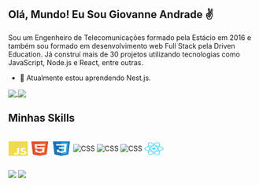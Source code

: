 ## Olá, Mundo! Eu Sou Giovanne Andrade ✌

Sou um Engenheiro de Telecomunicações formado pela Estácio em 2016 e também sou formado em desenvolvimento web Full Stack pela Driven Education. Já construí mais de 30 projetos utilizando tecnologias como JavaScript, Node.js e React, entre outras.

- 🎯 Atualmente estou aprendendo Nest.js.

<div>
  <a href="https://github.com/GiovanneAndrade">
    
 <img align="center" width ="430px" src="https://github-readme-stats.vercel.app/api?username=GiovanneAndrade&show_icons=true&theme=tokyonight&include_all_commits=true&count_private=true"/>
         
 <img align="center" width="400px" src="https://github-readme-stats.vercel.app/api/top-langs/?username=GiovanneAndrade&layout=compact&langs_count=7&theme=tokyonight&include_all_commits=true&count_private=true"/>
</a>
  
 ## Minhas Skills
  
 <div style="display: inline_block"><br>
  <img align="center" alt="Js" height="30" width="40" src="https://raw.githubusercontent.com/devicons/devicon/master/icons/javascript/javascript-plain.svg">
  <img align="center" alt="HTML" height="30" width="40" src="https://raw.githubusercontent.com/devicons/devicon/master/icons/html5/html5-original.svg">
  <img align="center" alt="CSS" height="30" width="40" src="https://raw.githubusercontent.com/devicons/devicon/master/icons/css3/css3-original.svg">
   <img align="center" alt="CSS" height="30" width="40" src="https://cdn.jsdelivr.net/gh/devicons/devicon/icons/typescript/typescript-original.svg">
   <img align="center" alt="CSS" height="30" width="40" src="https://cdn.jsdelivr.net/gh/devicons/devicon/icons/nodejs/nodejs-original-wordmark.svg">
   <img align="center" alt="CSS" height="30" width="40" src="https://www.daggala.com/static/228867c3668e439101821568a8a03b54/19ca5/sc.png">
            
          
  <img align="center" alt="React" height="30" width="40" src="https://github.com/devicons/devicon/blob/master/icons/react/react-original.svg">

 
</div>

  ##
  
  <div>
  <a href ="mailto:giovanne.asilva@gmail.com"><img src="https://img.shields.io/badge/Gmail-D14836?style=for-the-badge&logo=gmail&logoColor=white" target="_blank"></a>
  <a href ="https://www.linkedin.com/in/giovanne-andrade-2676b076/"><img src="https://img.shields.io/badge/-LinkedIn-%230077B5?style=for-the-badge&logo=linkedin&logoColor=white" target="_blank"></a> 
  </div>
  

  

